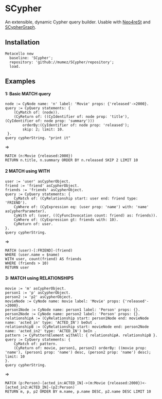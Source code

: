 # SCypher
An extensible, dynamic Cypher query builder. Usable with [Neo4reSt](https://github.com/mumez/Neo4reSt) and [SCypherGraph](https://github.com/mumez/SCypherGraph).

## Installation

```smalltalk
Metacello new
  baseline: 'SCypher';
  repository: 'github://mumez/SCypher/repository';
  load.
```

## Examples

#### 1: Basic MATCH query
```smalltalk
node := CyNode name: 'n' label: 'Movie' props: {'released'->2000}.
query := CyQuery statements: { 
	(CyMatch of: (node)).
	(CyReturn of: ((CyIdentifier of: node prop: 'title'), (CyIdentifier of: node prop: 'summary')))
		orderBy:(CyIdentifier of: node prop: 'released');
		skip: 2; limit: 10.
 }.
query cypherString. "print it"
```
=>
```cypher
MATCH (n:Movie {released:2000})
RETURN n.title, n.summary ORDER BY n.released SKIP 2 LIMIT 10 
```
#### 2 MATCH using WITH
```smalltalk
user := 'user' asCypherObject.
friend := 'friend' asCypherObject.
friends := 'friends' asCypherObject.
query := CyQuery statements: { 
	CyMatch of: (CyRelationship start: user end: friend type: 'FRIEND').
	CyWhere of: (CyExpression eq: (user prop: 'name') with: 'name' asCypherParameter).
	CyWith of: (user, ((CyFuncInvocation count: friend) as: friends)).
	CyWhere of: (CyExpression gt: friends with: 10).
	CyReturn of: user.
}.
query cypherString.
```
=>
```cypher
MATCH (user)-[:FRIEND]-(friend)
WHERE (user.name = $name)
WITH user, count(friend) AS friends 
WHERE (friends > 10)
RETURN user 
```
#### 3: MATCH using RELATIONSHIPS
```smalltalk
movie := 'm' asCypherObject.
person1 := 'p' asCypherObject.
person2 := 'p2' asCypherObject.
movieNode := CyNode name: movie label: 'Movie' props: {'released'->2000}.
person1Node := CyNode name: person1 label: 'Person' props: {}.
person2Node := CyNode name: person2 label: 'Person' props: {}.
relationshipA := (CyRelationship start: person1Node end: movieNode name: 'acted_in' type: 'ACTED_IN') beOut .
relationshipB := (CyRelationship start: movieNode end: person2Node name: 'acted_in2' type: 'ACTED_IN') beIn .
pattern := CyPatternElement withAll: { relationshipA. relationshipB }.
query := CyQuery statements: { 
	CyMatch of: pattern.
	(CyReturn of: movie, person1, person2) orderBy: ((movie prop: 'name'), (person1 prop: 'name') desc, (person2 prop: 'name') desc); limit: 10
}.
query cypherString.
```
=>
```cypher
MATCH (p:Person)-[acted_in:ACTED_IN]->(m:Movie {released:2000})<-[acted_in2:ACTED_IN]-(p2:Person)
RETURN m, p, p2 ORDER BY m.name, p.name DESC, p2.name DESC LIMIT 10 
```
